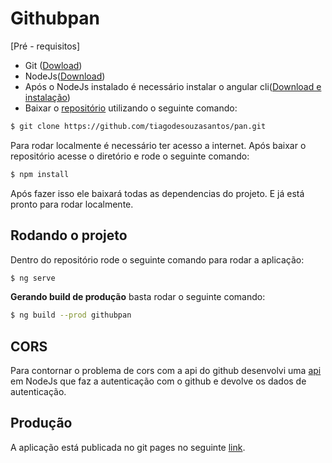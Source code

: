 # Githubpan

[Pré - requisitos]
- Git ([Dowload](https://git-scm.com/downloads))
- NodeJs([Download](https://nodejs.org/en/download/))
- Após o NodeJs instalado é necessário instalar o angular cli([Download e instalação](https://cli.angular.io/))
- Baixar o [repositório](https://github.com/tiagodesouzasantos/pan) utilizando o seguinte comando:
```bash
$ git clone https://github.com/tiagodesouzasantos/pan.git
```
Para rodar localmente é necessário ter acesso a internet.
Após baixar o repositório acesse o diretório e rode o seguinte comando:
```bash
$ npm install
```
Após fazer isso ele baixará todas as dependencias do projeto.
E já está pronto para rodar localmente.

## Rodando o projeto
Dentro do repositório rode o seguinte comando para rodar a aplicação:
```bash
$ ng serve
```
**Gerando build de produção** basta rodar o seguinte comando:
```bash
$ ng build --prod githubpan
```
## CORS
Para contornar o problema de cors com a api do github desenvolvi uma [api](https://github.com/tiagodesouzasantos/pangitauth) em NodeJs que faz a autenticação com o github e devolve os dados de autenticação.

## Produção
A aplicação está publicada no git pages no seguinte [link](https://tiagodesouzasantos.github.io/pan/).

